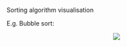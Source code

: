 Sorting algorithm visualisation

E.g. Bubble sort:

<p align="center">
  <img src="bubble_sort.gif"/>
</p>
